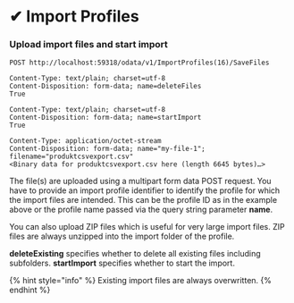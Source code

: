 # ✔ Import Profiles

### Upload import files and start import

```
POST http://localhost:59318/odata/v1/ImportProfiles(16)/SaveFiles

Content-Type: text/plain; charset=utf-8
Content-Disposition: form-data; name=deleteFiles
True

Content-Type: text/plain; charset=utf-8
Content-Disposition: form-data; name=startImport
True

Content-Type: application/octet-stream
Content-Disposition: form-data; name="my-file-1"; filename="produktcsvexport.csv"
<Binary data for produktcsvexport.csv here (length 6645 bytes)…>
```

The file(s) are uploaded using a multipart form data POST request. You have to provide an import profile identifier to identify the profile for which the import files are intended. This can be the profile ID as in the example above or the profile name passed via the query string parameter **name**.

You can also upload ZIP files which is useful for very large import files. ZIP files are always unzipped into the import folder of the profile.

**deleteExisting** specifies whether to delete all existing files including subfolders. **startImport** specifies whether to start the import.

{% hint style="info" %}
Existing import files are always overwritten.
{% endhint %}

